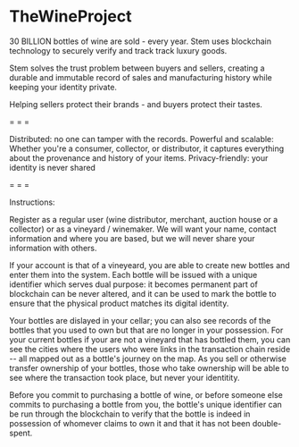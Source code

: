# TheWineProject

30 BILLION bottles of wine are sold - every year. Stem uses blockchain technology to securely verify and track track luxury goods.

Stem solves the trust problem between buyers and sellers, creating a durable and immutable record of sales and manufacturing history while keeping your identity private.

Helping sellers protect their brands - and buyers protect their tastes.

= = =

Distributed: no one can tamper with the records.
Powerful and scalable: Whether you're a consumer, collector, or distributor, it captures everything about the provenance and history of your items.
Privacy-friendly: your identity is never shared

= = =

Instructions:

Register as a regular user (wine distributor, merchant, auction house or a collector) or as a vineyard / winemaker. We will want your name, contact information and where you are based, but we will never share your information with others.

If your account is that of a vineyeard, you are able to create new bottles and enter them into the system. Each bottle will be issued with a unique identifier which serves dual purpose: it becomes permanent part of blockchain can be never altered, and it can be used to mark the bottle to ensure that the physical product matches its digital identity. 

Your bottles are dislayed in your cellar; you can also see records of the bottles that you used to own but that are no longer in your possession. For your current bottles if your are not a vineyard that has bottled them, you can see the cities where the users who were links in the transaction chain reside -- all mapped out as a bottle's journey on the map. As you sell or otherwise transfer ownership of your bottles, those who take ownership will be able to see where the transaction took place, but never your identitity. 

Before you commit to purchasing a bottle of wine, or before someone else commits to purchasing a bottle from you, the bottle's unique identifier can be run through the blockchain to verify that the bottle is indeed in possession of whomever claims to own it and that it has not been double-spent.




